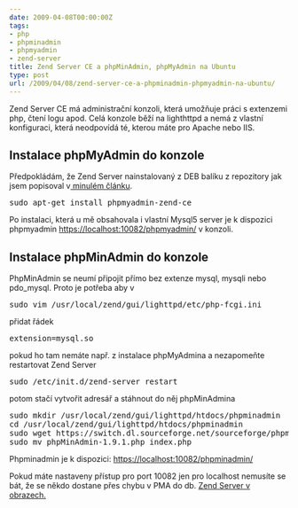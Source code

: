 ```yaml
---
date: 2009-04-08T00:00:00Z
tags:
- php
- phpminadmin
- phpmyadmin
- zend-server
title: Zend Server CE a phpMinAdmin, phpMyAdmin na Ubuntu
type: post
url: /2009/04/08/zend-server-ce-a-phpminadmin-phpmyadmin-na-ubuntu/
---
```


Zend Server CE má administrační konzoli, která umožňuje práci s extenzemi php, čtení logu apod. Celá konzole běží na lighthttpd a nemá z vlastní konfiguraci, která neodpovídá té, kterou máte pro Apache nebo IIS.
<h2>Instalace phpMyAdmin do konzole</h2>
Předpokládám, že Zend Server nainstalovaný z DEB balíku z repozitory jak jsem popisoval v<a href="https://blog.prskavec.net/2009/04/ubuntu-centos-5-a-php-529-v-zend-server-ce/"> minulém článku</a>.
<pre>sudo apt-get install phpmyadmin-zend-ce</pre>
Po instalaci, která u mě obsahovala i vlastní Mysql5 server je k dispozici phpmyadmin <a href="https://localhost:10082/phpmyadmin/">https://localhost:10082/phpmyadmin/</a> v konzoli.

<h2>Instalace phpMinAdmin do konzole</h2>
PhpMinAdmin se neumí připojit přímo bez extenze mysql, mysqli nebo pdo_mysql. Proto je potřeba aby v
<pre>sudo vim /usr/local/zend/gui/lighttpd/etc/php-fcgi.ini</pre>
přidat řádek
<pre>extension=mysql.so</pre>
pokud ho tam nemáte např. z instalace phpMyAdmina a nezapomeňte restartovat Zend Server
<pre>sudo /etc/init.d/zend-server restart</pre>
potom stačí vytvořit adresář a stáhnout do něj phpMinAdmina
<pre>
sudo mkdir /usr/local/zend/gui/lighttpd/htdocs/phpminadmin
cd /usr/local/zend/gui/lighttpd/htdocs/phpminadmin
sudo wget https://switch.dl.sourceforge.net/sourceforge/phpminadmin/phpMinAdmin-1.9.1.php
sudo mv phpMinAdmin-1.9.1.php index.php
</pre>
Phpminadmin je k dispozici: <a href="https://localhost:10082/phpminadmin/">https://localhost:10082/phpminadmin/</a>

Pokud máte nastaveny přístup pro port 10082 jen pro localhost nemusíte se bát, že se někdo dostane přes chybu v  PMA do db. <a href="https://www.flickr.com/photos/abtris/sets/72157616497712368/">Zend Server v obrazech. </a>
